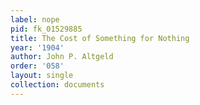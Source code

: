 ```yaml
---
label: nope
pid: fk_01529885
title: The Cost of Something for Nothing
year: '1904'
author: John P. Altgeld
order: '058'
layout: single
collection: documents
---
```

